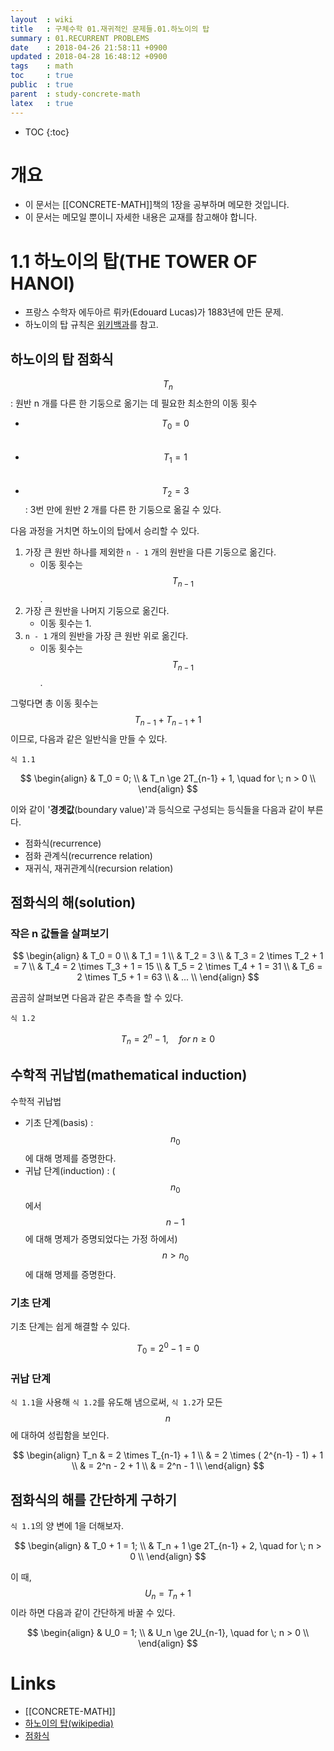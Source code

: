 ```yaml
---
layout  : wiki
title   : 구체수학 01.재귀적인 문제들.01.하노이의 탑
summary : 01.RECURRENT PROBLEMS
date    : 2018-04-26 21:58:11 +0900
updated : 2018-04-28 16:48:12 +0900
tags    : math
toc     : true
public  : true
parent  : study-concrete-math
latex   : true
---
```

* TOC
{:toc}

# 개요

* 이 문서는 [[CONCRETE-MATH]]책의 1장을 공부하며 메모한 것입니다.
* 이 문서는 메모일 뿐이니 자세한 내용은 교재를 참고해야 합니다.

# 1.1 하노이의 탑(THE TOWER OF HANOI)

* 프랑스 수학자 에두아르 뤼카(Edouard Lucas)가 1883년에 만든 문제.
* 하노이의 탑 규칙은 [위키백과](https://ko.wikipedia.org/wiki/%ED%95%98%EB%85%B8%EC%9D%B4%EC%9D%98_%ED%83%91 )를 참고.


## 하노이의 탑 점화식

$$ T_n $$ : 원반 n 개를 다른 한 기둥으로 옮기는 데 필요한 최소한의 이동 횟수

* $$ T_0 = 0 $$ &nbsp;
* $$ T_1 = 1 $$ &nbsp;
* $$ T_2 = 3 $$ : 3번 만에 원반 2 개를 다른 한 기둥으로 옮길 수 있다.

다음 과정을 거치면 하노이의 탑에서 승리할 수 있다.

1. 가장 큰 원반 하나를 제외한 `n - 1` 개의 원반을 다른 기둥으로 옮긴다.
    * 이동 횟수는 $$ T_{n-1} $$.
2. 가장 큰 원반을 나머지 기둥으로 옮긴다.
    * 이동 횟수는 1.
3. `n - 1` 개의 원반을 가장 큰 원반 위로 옮긴다.
    * 이동 횟수는 $$ T_{n-1} $$.

그렇다면 총 이동 횟수는 $$T_{n-1} + T_{n-1} + 1$$ 이므로, 다음과 같은 일반식을 만들 수 있다.

`식 1.1`

$$
\begin{align}
& T_0 = 0; \\
& T_n \ge 2T_{n-1} + 1, \quad for \; n > 0 \\
\end{align}
$$

이와 같이 '**경곗값**(boundary value)'과 등식으로 구성되는 등식들을 다음과 같이 부른다.

* 점화식(recurrence)
* 점화 관계식(recurrence relation)
* 재귀식, 재귀관계식(recursion relation)

## 점화식의 해(solution)

### 작은 n 값들을 살펴보기

$$
\begin{align}
& T_0 = 0 \\
& T_1 = 1 \\
& T_2 = 3 \\
& T_3 = 2 \times T_2 + 1 = 7 \\
& T_4 = 2 \times T_3 + 1 = 15 \\
& T_5 = 2 \times T_4 + 1 = 31 \\
& T_6 = 2 \times T_5 + 1 = 63 \\
& ... \\
\end{align}
$$

곰곰히 살펴보면 다음과 같은 추측을 할 수 있다.

`식 1.2`

$$ T_n = 2^n - 1, \quad for \; n \ge 0 $$


## 수학적 귀납법(mathematical induction)

수학적 귀납법

* 기초 단계(basis) : $$n_0$$에 대해 명제를 증명한다.
* 귀납 단계(induction) : ($$n_0$$에서 $$n-1$$에 대해 명제가 증명되었다는 가정 하에서) $$n \gt n_0$$에 대해 명제를 증명한다.

### 기초 단계

기초 단계는 쉽게 해결할 수 있다.

$$ T_0 = 2^0 - 1 = 0 $$

### 귀납 단계

`식 1.1`을 사용해 `식 1.2`를 유도해 냄으로써, `식 1.2`가 모든 $$n$$에 대하여 성립함을 보인다.

$$
\begin{align}
T_n & = 2 \times T_{n-1} + 1 \\
    & = 2 \times ( 2^{n-1} - 1) + 1 \\
    & = 2^n - 2 + 1 \\
    & = 2^n - 1 \\
\end{align}
$$

## 점화식의 해를 간단하게 구하기

`식 1.1`의 양 변에 1을 더해보자.

$$
\begin{align}
& T_0 + 1 = 1; \\
& T_n + 1 \ge 2T_{n-1} + 2, \quad for \; n > 0 \\
\end{align}
$$

이 때, $$U_n = T_n + 1$$ 이라 하면 다음과 같이 간단하게 바꿀 수 있다.

$$
\begin{align}
& U_0 = 1; \\
& U_n \ge 2U_{n-1}, \quad for \; n > 0 \\
\end{align}
$$



# Links

* [[CONCRETE-MATH]]
* [하노이의 탑(wikipedia)](https://ko.wikipedia.org/wiki/%ED%95%98%EB%85%B8%EC%9D%B4%EC%9D%98_%ED%83%91 )
* [점화식](https://ko.wikipedia.org/wiki/%EC%A0%90%ED%99%94%EC%8B%9D )



